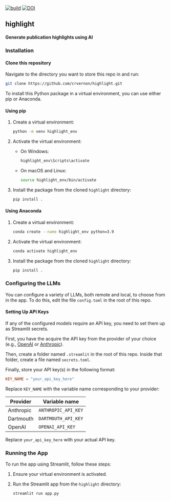 [![build](https://github.com/crvernon/highlight/actions/workflows/build.yml/badge.svg)](https://github.com/crvernon/highlight/actions/workflows/build.yml)
[![DOI](https://zenodo.org/badge/632456925.svg)](https://zenodo.org/doi/10.5281/zenodo.13750915)


## highlight

#### Generate publication highlights using AI

### Installation

#### Clone this repository
Navigate to the directory you want to store this repo in and run:

```bash
git clone https://github.com/crvernon/highlight.git
```

To install this Python package in a virtual environment, you can use either pip or Anaconda.

#### Using pip

1. Create a virtual environment:
    ```bash
    python -m venv highlight_env
    ```

2. Activate the virtual environment:
    - On Windows:
        ```bash
        highlight_env\Scripts\activate
        ```
    - On macOS and Linux:
        ```bash
        source highlight_env/bin/activate
        ```

3. Install the package from the cloned `highlight` directory:
    ```bash
    pip install .
    ```

#### Using Anaconda

1. Create a virtual environment:
    ```bash
    conda create --name highlight_env python=3.9
    ```

2. Activate the virtual environment:
    ```bash
    conda activate highlight_env
    ```

3. Install the package from the cloned `highlight` directory:
    ```bash
    pip install .
    ```

### Configuring the LLMs
You can configure a variety of LLMs, both remote and local, to choose from in the app. To do this, edit the file `config.toml` in the root of this repo.

#### Setting Up API Keys
If any of the configured models require an API key, you need to set them up as Streamlit secrets.

First, you have the acquire the API key from the provider of your choice (e.g., [OpenAI](https://platform.openai.com/api-keys) or [Anthropic](https://console.anthropic.com/settings/keys)).

Then, create a folder named `.streamlit` in the root of this repo. Inside that folder, create a file named `secrets.toml`.

Finally, store your API key(s) in the following format:

```toml
KEY_NAME = "your_api_key_here"
```

Replace `KEY_NAME` with the variable name corresponding to your provider:

| Provider    | Variable name       |
| --------    | -------             |
| Anthropic   | `ANTHROPIC_API_KEY` |
| Dartmouth   | `DARTMOUTH_API_KEY` |
| OpenAI      | `OPENAI_API_KEY`    |


Replace `your_api_key_here` with your actual API key.


### Running the App

To run the app using Streamlit, follow these steps:

1. Ensure your virtual environment is activated.

2. Run the Streamlit app from the `highlight` directory:
    ```bash
    streamlit run app.py
    ```
